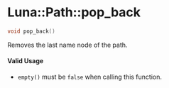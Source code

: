 # Luna::Path::pop_back

```c++
void pop_back()
```

Removes the last name node of the path. 



#### Valid Usage
* `empty()` must be `false` when calling this function. 

